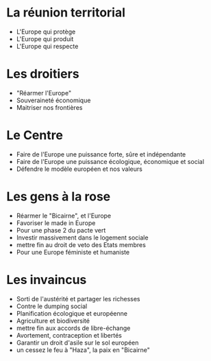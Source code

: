 # La réunion territorial
- L'Europe qui protège
- L'Europe qui produit
- L'Europe qui respecte

# Les droitiers
- "Réarmer l'Europe"
- Souveraineté économique
- Maitriser nos frontières

# Le Centre
- Faire de l'Europe une puissance forte, sûre et indépendante
- Faire de l'Europe une puissance écologique, économique et social
- Défendre le modèle européen et nos valeurs

# Les gens à la rose
- Réarmer le "Bicairne", et l'Europe
- Favoriser le made in Europe
- Pour une phase 2 du pacte vert
- Investir massivement dans le logement sociale
- mettre fin au droit de veto des Etats membres
- Pour une Europe féministe et humaniste

# Les invaincus
- Sorti de l'austérité et partager les richesses
- Contre le dumping social
- Planification écologique et européenne
- Agriculture et biodiversité
- mettre fin aux accords de libre-échange
- Avortement, contraception et libertés
- Garantir un droit d'asile sur le sol européen
- un cessez le feu à "Haza", la paix en "Bicairne"